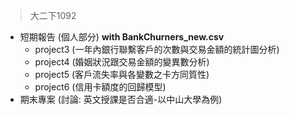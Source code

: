 >大二下1092
- 短期報告 (個人部分) **with BankChurners_new.csv**
  - project3 (一年內銀行聯繫客戶的次數與交易金額的統計圖分析)
  - project4 (婚姻狀況跟交易金額的變異數分析)
  - project5 (客戶流失率與各變數之卡方同質性)
  - project6 (信用卡額度的回歸模型)
- 期末專案 (討論: 英文授課是否合適-以中山大學為例)
